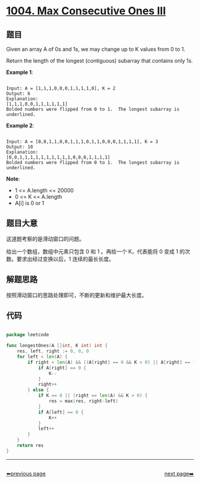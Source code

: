 # [1004. Max Consecutive Ones III](https://leetcode.com/problems/max-consecutive-ones-iii/)

## 题目

Given an array A of 0s and 1s, we may change up to K values from 0 to 1.

Return the length of the longest (contiguous) subarray that contains only 1s. 


**Example 1**:

```

Input: A = [1,1,1,0,0,0,1,1,1,1,0], K = 2
Output: 6
Explanation: 
[1,1,1,0,0,1,1,1,1,1,1]
Bolded numbers were flipped from 0 to 1.  The longest subarray is underlined.

```

**Example 2**:

```

Input: A = [0,0,1,1,0,0,1,1,1,0,1,1,0,0,0,1,1,1,1], K = 3
Output: 10
Explanation: 
[0,0,1,1,1,1,1,1,1,1,1,1,0,0,0,1,1,1,1]
Bolded numbers were flipped from 0 to 1.  The longest subarray is underlined.

```


**Note**:

- 1 <= A.length <= 20000
- 0 <= K <= A.length
- A[i] is 0 or 1 


## 题目大意

这道题考察的是滑动窗口的问题。

给出一个数组，数组中元素只包含 0 和 1 。再给一个 K，代表能将 0 变成 1 的次数。要求出经过变换以后，1 连续的最长长度。

## 解题思路

按照滑动窗口的思路处理即可，不断的更新和维护最大长度。


## 代码

```go

package leetcode

func longestOnes(A []int, K int) int {
	res, left, right := 0, 0, 0
	for left < len(A) {
		if right < len(A) && ((A[right] == 0 && K > 0) || A[right] == 1) {
			if A[right] == 0 {
				K--
			}
			right++
		} else {
			if K == 0 || (right == len(A) && K > 0) {
				res = max(res, right-left)
			}
			if A[left] == 0 {
				K++
			}
			left++
		}
	}
	return res
}

```



----------------------------------------------
<div style="display: flex;justify-content: space-between;align-items: center;">
<p><a href="https://books.halfrost.com/leetcode/ChapterFour/1000~1099/1003.Check-If-Word-Is-Valid-After-Substitutions/">⬅️previous page</a></p>
<p><a href="https://books.halfrost.com/leetcode/ChapterFour/1000~1099/1005.Maximize-Sum-Of-Array-After-K-Negations/">next page➡️</a></p>
</div>
